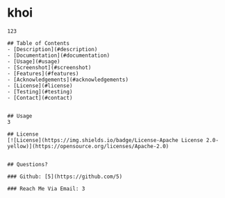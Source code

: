 # khoi
  
    123
 
    ## Table of Contents
    - [Description](#description)
    - [Documentation](#documentation)
    - [Usage](#usage)
    - [Screenshot](#screenshot)
    - [Features](#features)
    - [Acknowledgements](#acknowledgements)
    - [License](#license)
    - [Testing](#testing)
    - [Contact](#contact)
  
   
    ## Usage
    3
      
    ## License
    [![License](https://img.shields.io/badge/License-Apache License 2.0-yellow)](https://opensource.org/licenses/Apache-2.0)
  

    ## Questions?

    ### Github: [5](https://github.com/5)
    
    ### Reach Me Via Email: 3

  
